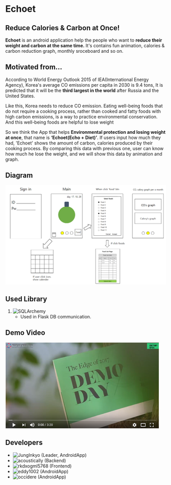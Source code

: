 # Echoet
## Reduce Calories & Carbon at Once!
 **Echoet** is an android application help the people who want to **reduce their weight and carbon at the same time.**
It's contains fun animation, calories & carbon reduction graph, monthly sroceboard and so on.

## Motivated from...
 According to World Energy Outlook 2015 of IEA(International Energy Agency), Korea's average CO emissions per capita in 2030 is 9.4 tons, It is predicted that it will be the **third largest in the world** after Russia and the United States.

 Like this, Korea needs to reduce CO emission. Eating well-being foods that do not require a cooking process, rather than cooked and fatty foods with high carbon emissions, is a way to practice environmental conservation. And this well-being foods are helpful to lose weight

 So we think the App that helps **Environmental protection and losing weight at once**, that name is **‘Echoet(Echo + Diet)’**. If users input how much they had, 'Echoet' shows the amount of carbon, calories produced by their cooking process. By comparing this data with previous one, user can know how much he lose the weight, and we will show this data by animation and graph.
 
## Diagram
![ecoet_ui.png](https://github.com/EchoetDev/Echoet/blob/master/images/ecoet_ui.PNG)

## Used Library
1. ![SQLArchemy](https://www.sqlalchemy.org/)
    * Used in Flask DB communication.

## Demo Video
[![demo_video_thumbnail](https://github.com/EchoetDev/Echoet/blob/master/images/demo_video_thumbnail.png)](https://www.youtube.com/watch?v=MMy58PggP9Y)

## Developers
* ![JungInkyo](https://github.com/JungInkyo) (Leader, AndroidApp)
* ![acoustically](https://github.com/acoustically) (Backend)
* ![rkdxogml5768](https://github.com/rkdxogml5768) (Frontend)
* ![eddy1002](https://github.com/eddy1002) (AndroidApp)
* ![occidere](https://github.com/occidere) (AndroidApp)
